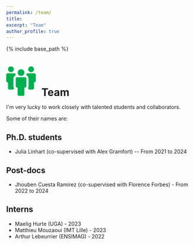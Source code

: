 ```yaml
---
permalink: /team/
title:
excerpt: "Team"
author_profile: true
---
```


{% include base_path %}

<h1 style="margin-bottom:0.5em"><img src="/images/picto_team.svg" width="80px" style="margin-right:15px">Team</h1>

I'm very lucky to work closely with talented students and collaborators. 

Some of their names are: 

## Ph.D. students
- Julia Linhart (co-supervised with Alex Gramfort) -- From 2021 to 2024

## Post-docs
- Jhouben Cuesta Ramirez (co-supervised with Florence Forbes) - From 2022 to 2024

## Interns
- Maelig Hurte (UGA) - 2023
- Matthieu Mouzaoui (IMT Lille) - 2023
- Arthur Lebeurrier (ENSIMAG) - 2022